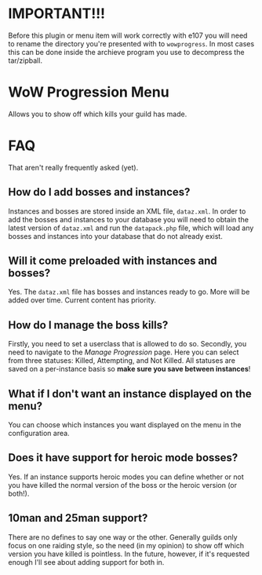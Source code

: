 
# IMPORTANT!!!

Before this plugin or menu item will work correctly with e107 you will need to rename the directory you're presented with to `wowprogress`. In most cases this can be done
inside the archieve program you use to decompress the tar/zipball.


# WoW Progression Menu

Allows you to show off which kills your guild has made.

# FAQ

That aren't really frequently asked (yet).

## How do I add bosses and instances?

Instances and bosses are stored inside an XML file, `dataz.xml`. In order to add the bosses and instances to your database you will need to obtain the latest version of `dataz.xml`
and run the `datapack.php` file, which will load any bosses and instances into your database that do not already exist.

## Will it come preloaded with instances and bosses?

Yes. The `dataz.xml` file has bosses and instances ready to go. More will be added over time. Current content has priority.

## How do I manage the boss kills?

Firstly, you need to set a userclass that is allowed to do so. Secondly, you need to navigate to the *Manage Progression* page. Here you can select from three statuses: Killed,
Attempting, and Not Killed. All statuses are saved on a per-instance basis so **make sure you save between instances**!

## What if I don't want an instance displayed on the menu?

You can choose which instances you want displayed on the menu in the configuration area.

## Does it have support for heroic mode bosses?

Yes. If an instance supports heroic modes you can define whether or not you have killed the normal version of the boss or the heroic version (or both!).

## 10man and 25man support?

There are no defines to say one way or the other. Generally guilds only focus on one raiding style, so the need (in my opinion) to show off which version you have killed is pointless.
In the future, however, if it's requested enough I'll see about adding support for both in.